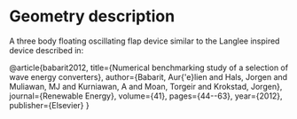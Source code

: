 # Geometry description
A three body floating oscillating flap device similar to the Langlee inspired device described in:

@article{babarit2012,
  title={Numerical benchmarking study of a selection of wave energy converters},
  author={Babarit, Aur{\'e}lien and Hals, Jorgen and Muliawan, MJ and Kurniawan, A and Moan, Torgeir and Krokstad, Jorgen},
  journal={Renewable Energy},
  volume={41},
  pages={44--63},
  year={2012},
  publisher={Elsevier}
}
